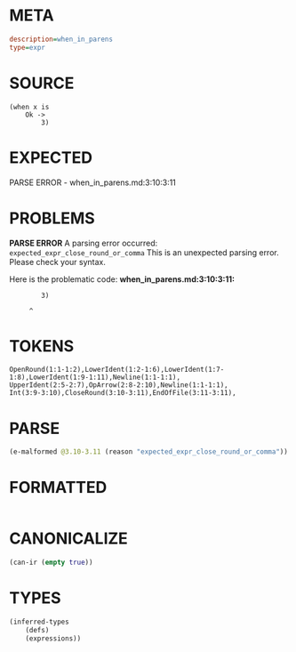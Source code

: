 # META
~~~ini
description=when_in_parens
type=expr
~~~
# SOURCE
~~~roc
(when x is
    Ok ->
        3)
~~~
# EXPECTED
PARSE ERROR - when_in_parens.md:3:10:3:11
# PROBLEMS
**PARSE ERROR**
A parsing error occurred: `expected_expr_close_round_or_comma`
This is an unexpected parsing error. Please check your syntax.

Here is the problematic code:
**when_in_parens.md:3:10:3:11:**
```roc
        3)
```
         ^


# TOKENS
~~~zig
OpenRound(1:1-1:2),LowerIdent(1:2-1:6),LowerIdent(1:7-1:8),LowerIdent(1:9-1:11),Newline(1:1-1:1),
UpperIdent(2:5-2:7),OpArrow(2:8-2:10),Newline(1:1-1:1),
Int(3:9-3:10),CloseRound(3:10-3:11),EndOfFile(3:11-3:11),
~~~
# PARSE
~~~clojure
(e-malformed @3.10-3.11 (reason "expected_expr_close_round_or_comma"))
~~~
# FORMATTED
~~~roc

~~~
# CANONICALIZE
~~~clojure
(can-ir (empty true))
~~~
# TYPES
~~~clojure
(inferred-types
	(defs)
	(expressions))
~~~
